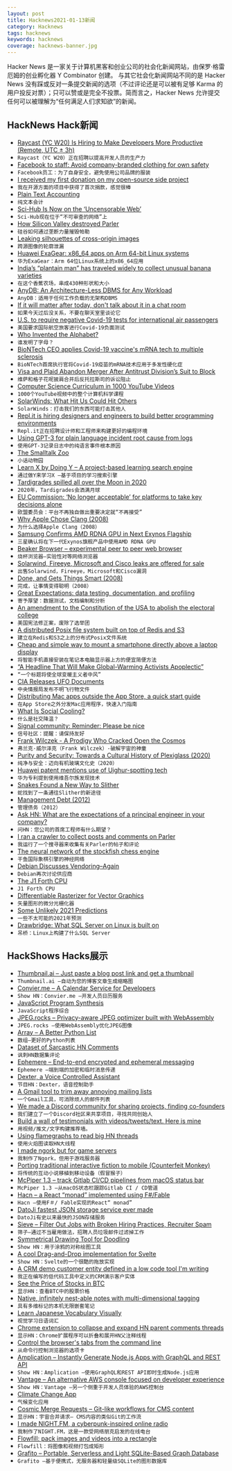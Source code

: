 ```yaml
---
layout: post
title: Hacknews2021-01-13新闻
category: Hacknews
tags: hacknews
keywords: hacknews
coverage: hacknews-banner.jpg
---
```


Hacker News 是一家关于计算机黑客和创业公司的社会化新闻网站，由保罗·格雷厄姆的创业孵化器 Y Combinator 创建。
与其它社会化新闻网站不同的是 Hacker News 没有踩或反对一条提交新闻的选项（不过评论还是可以被有足够 Karma 的用户投反对票）；只可以赞或是完全不投票。简而言之，Hacker News 允许提交任何可以被理解为“任何满足人们求知欲”的新闻。

## HackNews Hack新闻


- [Raycast (YC W20) Is Hiring to Make Developers More Productive (Remote, UTC ± 3h)](https://raycast.com/jobs)
- `Raycast（YC W20）正在招聘以提高开发人员的生产力`
- [Facebook to staff: Avoid company-branded clothing for own safety](https://www.businessinsider.com/facebook-trump-ban-staff-company-branded-clothing-safety-concerns-2021-1)
- `Facebook员工：为了自身安全，避免使用公司品牌的服装`
- [I received my first donation on my open-source side project](https://gourav.io/blog/first-donation-on-open-source-side-project)
- `我在开源方面的项目中获得了首次捐款，感觉很棒`
- [Plain Text Accounting](https://plaintextaccounting.org/)
- `纯文本会计`
- [Sci-Hub Is Now on the ‘Uncensorable Web’](https://www.nasdaq.com/articles/pirated-academic-database-sci-hub-is-now-on-the-uncensorable-web-2021-01-11)
- `Sci-Hub现在位于“不可审查的网络”上`
- [How Silicon Valley destroyed Parler](https://greenwald.substack.com/p/how-silicon-valley-in-a-show-of-monopolistic)
- `硅谷如何通过垄断力量摧毁帕勒`
- [Leaking silhouettes of cross-origin images](https://blog.mozilla.org/attack-and-defense/2021/01/11/leaking-silhouettes-of-cross-origin-images/)
- `跨源图像的轮廓泄漏`
- [Huawei ExaGear: x86_64 apps on Arm 64-bit Linux systems](https://threedots.ovh/blog/2021/01/huawei-exagear-x86_64-apps-on-arm64/)
- `华为ExaGear：Arm 64位Linux系统上的x86_64应用`
- [India’s “plantain man” has traveled widely to collect unusual banana varieties](https://www.atlasobscura.com/articles/how-many-kinds-bananas-are-there)
- `在这个香蕉农场，串成430种形状和大小`
- [AnyDB: An Architecture-Less DBMS for Any Workload](https://arxiv.org/abs/2009.02258)
- `AnyDB：适用于任何工作负载的无架构DBMS`
- [If it will matter after today, don't talk about it in a chat room](https://critter.blog/2021/01/12/if-it-matters-after-today-stop-talking-about-it-in-a-chat-room/)
- `如果今天过后没关系，不要在聊天室里谈论它`
- [U.S. to require negative Covid-19 tests for international air passengers](https://www.reuters.com/article/us-health-coronavirus-airlines/u-s-to-require-negative-covid-19-tests-for-international-air-passengers-sources-idUSKBN29H2KD)
- `美国要求国际航空旅客进行Covid-19负面测试`
- [Who Invented the Alphabet?](https://www.smithsonianmag.com/history/inventing-alphabet-180976520/)
- `谁发明了字母？`
- [BioNTech CEO applies Covid-19 vaccine's mRNA tech to multiple sclerosis](https://www.fiercebiotech.com/research/biontech-ceo-turns-covid-19-vaccine-s-mrna-tech-against-multiple-sclerosis)
- `BioNTech首席执行官将Covid-19疫苗的mRNA技术应用于多发性硬化症`
- [Visa and Plaid Abandon Merger After Antitrust Division’s Suit to Block](https://www.justice.gov/opa/pr/visa-and-plaid-abandon-merger-after-antitrust-division-s-suit-block)
- `维萨和格子花呢披肩合并后反托拉斯司的诉讼阻止`
- [Computer Science Curriculum in 1000 YouTube Videos](https://laconicml.com/computer-science-curriculum-youtube-videos/)
- `1000个YouTube视频中的整个计算机科学课程`
- [SolarWinds: What Hit Us Could Hit Others](https://krebsonsecurity.com/2021/01/solarwinds-what-hit-us-could-hit-others/)
- `SolarWinds：打击我们的东西可能打击其他人`
- [Repl.it is hiring designers and engineers to build better programming environments](https://repl.it/site/careers)
- `Repl.it正在招聘设计师和工程师来构建更好的编程环境`
- [Using GPT-3 for plain language incident root cause from logs](https://www.zebrium.com/blog/using-gpt-3-with-zebrium-for-plain-language-incident-root-cause-from-logs)
- `使用GPT-3记录日志中的纯语言事件根本原因`
- [The Smalltalk Zoo](https://smalltalkzoo.thechm.org/)
- `小话动物园`
- [Learn X by Doing Y – A project-based learning search engine](https://aquadzn.github.io/learn-x-by-doing-y/)
- `通过做Y来学习X –基于项目的学习搜索引擎`
- [Tardigrades spilled all over the Moon in 2020](https://www.inverse.com/science/tardigrades-may-have-taken-over-the-moon)
- `2020年，Tardigrades会洒满月球`
- [EU Commission: ‘No longer acceptable’ for platforms to take key decisions alone](https://www.euractiv.com/section/digital/news/no-longer-acceptable-for-platforms-to-take-key-decisions-alone-eu-commission-says/)
- `欧盟委员会：平台不再独自做出重要决定就“不再接受”`
- [Why Apple Chose Clang (2008)](https://opensource.apple.com/source/clang/clang-23/clang/tools/clang/www/comparison.html)
- `为什么选择Apple Clang（2008）`
- [Samsung Confirms AMD RDNA GPU in Next Exynos Flagship](https://www.anandtech.com/show/16408/samsung-confirms-amd-rdna-gpu-in-next-exynos-flagship)
- `三星确认将在下一代Exynos旗舰产品中使用AMD RDNA GPU`
- [Beaker Browser – experimental peer to peer web browser](https://beakerbrowser.com/)
- `烧杯浏览器–实验性对等网络浏览器`
- [Solarwind, Fireeye, Microsoft and Cisco leaks are offered for sale](http://solarleaks.net/)
- `出售Solarwind，Fireeye，Microsoft和Cisco漏洞`
- [Done, and Gets Things Smart (2008)](http://steve-yegge.blogspot.com/2008/06/done-and-gets-things-smart.html)
- `完成，让事情变得聪明（2008）`
- [Great Expectations: data testing, documentation, and profiling](https://greatexpectations.io/)
- `寄予厚望：数据测试，文档编制和分析`
- [An amendment to the Constitution of the USA to abolish the electoral college](https://www.congress.gov/bill/117th-congress/house-joint-resolution/14/text)
- `美国宪法修正案，废除了选举团`
- [A distributed Posix file system built on top of Redis and S3](https://github.com/juicedata/juicefs)
- `建立在Redis和S3之上的分布式Posix文件系统`
- [Cheap and simple way to mount a smartphone directly above a laptop display](https://michaelnaimark.medium.com/a-cheap-simple-hack-for-improving-your-online-classtime-experiences-802071cd34c1)
- `将智能手机直接安装在笔记本电脑显示器上方的便宜简便方法`
- [“A Headline That Will Make Global-Warming Activists Apoplectic”](https://statmodeling.stat.columbia.edu/2021/01/11/a-headline-that-will-make-global-warming-activists-apoplectic-hows-that-one-going-huh/)
- `“一个标题将使全球变暖主义者中风”`
- [CIA Releases UFO Documents](https://www.theblackvault.com/documentarchive/ufos-the-central-intelligence-agency-cia-collection/)
- `中央情报局发布不明飞行物文件`
- [Distributing Mac apps outside the App Store, a quick start guide](https://rambo.codes/posts/2021-01-08-distributing-mac-apps-outside-the-app-store)
- `在App Store之外分发Mac应用程序，快速入门指南`
- [What Is Social Cooling?](https://reasonandmeaning.com/2017/10/31/what-is-social-cooling/)
- `什么是社交降温？`
- [Signal community: Reminder: Please be nice](https://community.signalusers.org/t/reminder-please-be-nice/21217)
- `信号社区：提醒：请保持友好`
- [Frank Wilczek - A Prodigy Who Cracked Open the Cosmos](https://www.quantamagazine.org/frank-wilczek-cracked-open-the-cosmos-20210112/)
- `弗兰克·威尔泽克（Frank Wilczek）-破解宇宙的神童`
- [Purity and Security: Towards a Cultural History of Plexiglass (2020)](https://placesjournal.org/article/purity-and-security-a-cultural-history-of-plexiglass/)
- `纯净与安全：迈向有机玻璃文化史（2020）`
- [Huawei patent mentions use of Uighur-spotting tech](https://www.bbc.co.uk/news/technology-55634388)
- `华为专利提到使用维吾尔族发现技术`
- [Snakes Found a New Way to Slither](https://www.nytimes.com/2021/01/11/science/brown-tree-snake-climbing.html)
- `蛇找到了一条通往Slither的新途径`
- [Management Debt (2012)](https://a16z.com/2012/01/19/management-debt/)
- `管理债务（2012）`
- [Ask HN: What are the expectations of a principal engineer in your company?](item?id=25758663)
- `问HN：您公司的首席工程师有什么期望？`
- [I ran a crawler to collect posts and comments on Parler](https://anonymousdata.medium.com/violent-hashtag-frequencies-in-parler-eddab2871b66)
- `我运行了一个搜寻器来收集有关Parler的帖子和评论`
- [The neural network of the stockfish chess engine](https://cp4space.hatsya.com/2021/01/08/the-neural-network-of-the-stockfish-chess-engine/)
- `干鱼国际象棋引擎的神经网络`
- [Debian Discusses Vendoring–Again](https://lwn.net/SubscriberLink/842319/8adb13e08d0302bd/)
- `Debian再次讨论供应商`
- [The J1 Forth CPU](https://www.excamera.com/sphinx/fpga-j1.html)
- `J1 Forth CPU`
- [Differentiable Rasterizer for Vector Graphics](https://people.csail.mit.edu/tzumao/diffvg/)
- `矢量图形的微分光栅化器`
- [Some Unlikely 2021 Predictions](https://lwn.net/SubscriberLink/840632/5120a4e4b44f7d2a/)
- `一些不太可能的2021年预测`
- [Drawbridge: What SQL Server on Linux is built on](https://threedots.ovh/blog/2021/01/drawbridge-what-sql-server-on-linux-is-built-on/)
- `吊桥：Linux上构建了什么SQL Server`


## HackShows Hacks展示

- [ Thumbnail.ai – Just paste a blog post link and get a thumbnail](https://thumbnail.ai/)
- `Thumbnail.ai –自动为您的博客文章生成缩略图`
- [ Convier.me – A Calendar Service for Developers](https://convier.me)
- `Show HN：Convier.me –开发人员日历服务`
- [ JavaScript Program Synthesis](https://grgv.xyz/inductive_program_synthesis/)
- `JavaScript程序综合`
- [ JPEG.rocks – Privacy-aware JPEG optimizer built with WebAssembly](https://jpeg.rocks)
- `JPEG.rocks –使用WebAssembly优化JPEG图像`
- [ Array – A Better Python List](https://github.com/Lauriat/funct)
- `数组–更好的Python列表`
- [ Dataset of Sarcastic HN Comments](https://github.com/traghav/sarcasticHN)
- `讽刺HN数据集评论`
- [ Ephemere – End-to-end encrypted and ephemeral messaging](https://ephemere.app)
- `Ephemere –端到端的加密和临时消息传递`
- [ Dexter, a Voice Controlled Assistant](https://github.com/iamsrp/dexter)
- `节目HN：Dexter，语音控制助手`
- [ A Gmail tool to trim away annoying mailing lists](https://trimbox.io/)
- `一个Gmail工具，可消除烦人的邮件列表`
- [ We made a Discord community for sharing projects, finding co-founders](https://discord.com/invite/4naFT8d)
- `我们建立了一个Discord社区来共享项目，寻找共同创始人`
- [ Build a wall of testimonials with videos/tweets/text. Here is mine](https://testimonial.to/testimonial/all)
- `用视频/推文/文字构建推荐墙。`
- [ Using flamegraphs to read big HN threads](https://trungdq88.github.io/hn-big-threads/index.html)
- `使用火焰图读取HN大线程`
- [ I made ngork but for game servers](https://playit.gg/)
- `我制作了Ngork，但用于游戏服务器`
- [ Porting traditional interactive fiction to mobile (Counterfeit Monkey)](https://memalign.github.io/m/counterfeitmonkey/index.html)
- `将传统的互动小说移植到移动设备（假冒猴子）`
- [ McPiper 1.3 – track Gitlab CI/CD pipelines from macOS status bar](https://www.mcpiper.app/)
- `McPiper 1.3 –从macOS状态栏跟踪Gitlab CI / CD管道`
- [ Hacn – a React “monad” implemented using F#/Fable](https://github.com/pj/hacn)
- `Hacn –使用F＃/ Fable实现的React“ monad”`
- [ DatoJi fastest JSON storage service ever made](https://datoji.dev)
- `DatoJi有史以来最快的JSON存储服务`
- [ Sieve – Filter Out Jobs with Broken Hiring Practices, Recruiter Spam](https://sievejobs.com/)
- `筛子–通过不当雇用做法，招聘人员垃圾邮件过滤掉工作`
- [ Symmetrical Drawing Tool for Doodling](https://www.aliciaunderhill.xyz/Andala/)
- `Show HN：用于涂鸦的对称绘图工具`
- [ A cool Drag-and-Drop implementation for Svelte](https://github.com/isaacHagoel/svelte-dnd-action)
- `Show HN：Svelte的一个很酷的拖放实现`
- [ A CRM demo customer entity defined in a low code tool I'm writing](http://sborex.com/res/process_customer.html?taskId=modelsource&modelId=customer)
- `我正在编写的低代码工具中定义的CRM演示客户实体`
- [ See the Price of Stocks in BTC](https://stonksinbtc.xyz/)
- `显示HN：查看BTC中的股票价格`
- [ Native, infinitely nest-able notes with multi-dimensional tagging](https://northnotes.app)
- `具有多维标记的本机无限嵌套笔记`
- [ Learn Japanese Vocabulary Visually](https://www.kumalearn.com/ebooks)
- `视觉学习日语词汇`
- [ Chrome extension to collapse and expand HN parent comments threads](https://github.com/marcosnils/orange-juicer/blob/main/README.md#motivation)
- `显示HN：Chrome扩展程序可以折叠和展开HN父注释线程`
- [ Control the browser's tabs from the command line](https://github.com/balta2ar/brotab)
- `从命令行控制浏览器的选项卡`
- [ Amplication – Instantly Generate Node.js Apps with GraphQL and REST API](https://github.com/amplication/amplication)
- `Show HN：Amplication –使用GraphQL和REST API即时生成Node.js应用`
- [ Vantage – An alternative AWS console focused on developer experience](https://www.vantage.sh/)
- `Show HN：Vantage –另一个侧重于开发人员体验的AWS控制台`
- [ Climate Change App](https://play.google.com/store/apps/details?id=com.changeit.changeit)
- `气候变化应用`
- [ Cosmic Merge Requests – Git-like workflows for CMS content](https://www.cosmicjs.com/blog/introducing-merge-requests)
- `显示HN：宇宙合并请求– CMS内容的类似Git的工作流`
- [ I made NIGHT.FM, a cyberpunk-inspired online radio](https://night.fm/)
- `我制作了NIGHT.FM，这是一款受网络朋克启发的在线电台`
- [ Flowfill: pack images and videos into a rectangle](https://github.com/ijt/flowfill)
- `Flowfill：将图像和视频打包成矩形`
- [ Grafito – Portable, Serverless and Light SQLite-Based Graph Database](https://github.com/arturo-lang/grafito)
- `Grafito –基于便携式，无服务器和轻量级SQLite的图形数据库`

